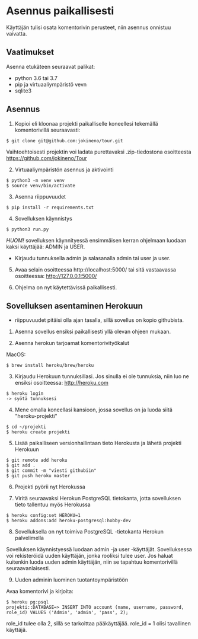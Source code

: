  # Asennus paikallisesti

Käyttäjän tulisi osata komentorivin perusteet, niin asennus onnistuu vaivatta. 

## Vaatimukset

Asenna etukäteen seuraavat palikat:

- python 3.6 tai 3.7
- pip ja virtuaaliympäristö vevn
- sqlite3


## Asennus

1. Kopioi eli kloonaa projekti paikalliselle koneellesi tekemällä komentorivillä seuraavasti: 
```
$ git clone git@github.com:jokineno/tour.git
```

Vaihtoehtoisesti projektin voi ladata purettavaksi .zip-tiedostona osoitteesta https://github.com/jokineno/Tour

2. Virtuaaliympäristön asennus ja aktivointi
```
$ python3 -m venv venv
$ source venv/bin/activate
```

3. Asenna riippuvuudet

```
$ pip install -r requirements.txt
```

4. Sovelluksen käynnistys
```
$ python3 run.py
```

_HUOM!_ sovelluksen käynnityessä ensimmäisen kerran ohjelmaan luodaan kaksi käyttäjää: ADMIN ja USER. 
- Kirjaudu tunnuksella admin ja salasanalla admin tai user ja user. 

5. Avaa selain osoitteessa http://localhost:5000/ tai sitä vastaavassa osoitteessa: http://127.0.0.1:5000/

6. Ohjelma on nyt käytettävissä paikallisesti. 


## Sovelluksen asentaminen Herokuun

+ riippuvuudet pitäisi olla ajan tasalla, sillä sovellus on kopio githubista. 

1. Asenna sovellus ensiksi paikallisesti yllä olevan ohjeen mukaan.

2. Asenna herokun tarjoamat komentorivityökalut


MacOS:
```
$ brew install heroku/brew/heroku
```

3. Kirjaudu Herokuun tunnuksillasi. Jos sinulla ei ole tunnuksia, niin luo ne ensiksi osoitteessa: http://heroku.com

```
$ heroku login
-> syötä tunnuksesi
```

4. Mene omalla koneellasi kansioon, jossa sovellus on ja luoda siitä "heroku-projekti"

```
$ cd ~/projekti
$ heroku create projekti
```

5. Lisää paikalliseen versionhallintaan tieto Herokusta ja lähetä projekti Herokuun

```
$ git remote add heroku
$ git add .
$ git commit -m "viesti githubiin"
$ git push heroku master
```

6. Projekti pyörii nyt Herokussa

7. Viritä seuraavaksi Herokun PostgreSQL tietokanta, jotta sovelluksen tieto tallentuu myös Herokussa
```
$ heroku config:set HEROKU=1
$ heroku addons:add heroku-postgresql:hobby-dev
```

8. Sovelluksella on nyt toimiva PostgreSQL -tietokanta Herokun palvelimella

Sovelluksen käynnistyessä luodaan admin -ja user -käyttäjät. Sovelluksessa voi rekisteröidä uuden käyttäjän, jonka rooliksi tulee user. Jos haluat kuitenkin luoda uuden admin käyttäjän, niin se tapahtuu komentorivillä seuraavanlaisesti. 

9. Uuden adminin luominen tuotantoympäristöön

Avaa komentorivi ja kirjoita: 

```
$ heroku pg:psql
projekti::DATABASE=> INSERT INTO account (name, username, password, role_id) VALUES ('Admin', 'admin', 'pass', 2);
```

role_id tulee olla 2, sillä se tarkoittaa pääkäyttäjää. role_id = 1 olisi tavallinen käyttäjä. 